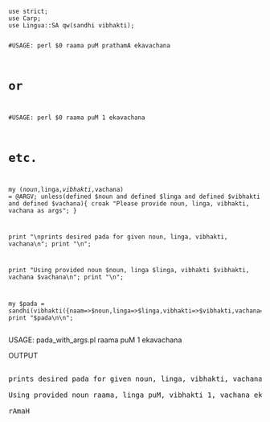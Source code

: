 ---
---
<HTML><BODY>
<PRE><CODE>
use strict;
use Carp;
use Lingua::SA qw(sandhi vibhakti);

#USAGE: perl $0 raama puM prathamA ekavachana
# or
#USAGE: perl $0 raama puM 1 ekavachana
# etc.

my ($noun,$linga,$vibhakti,$vachana) = @ARGV;
unless(defined $noun and defined $linga and defined $vibhakti and defined $vachana){
        croak "Please provide noun, linga, vibhakti, vachana as args";
        }

print "\nprints desired pada for given noun, linga, vibhakti, vachana\n";
print "\n";

print "Using provided noun $noun, linga $linga, vibhakti $vibhakti, vachana $vachana\n";
print "\n";

my $pada =
sandhi(vibhakti({naam=>$noun,linga=>$linga,vibhakti=>$vibhakti,vachana=>$vachana}));
print "$pada\n\n";
</CODE></PRE><P>
USAGE: pada_with_args.pl raama puM 1 ekavachana<P>
OUTPUT<BR>
<PRE>

prints desired pada for given noun, linga, vibhakti, vachana

Using provided noun raama, linga puM, vibhakti 1, vachana ekavachana

rAmaH

</PRE>
</BODY></HTML>
